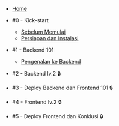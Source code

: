 - [Home](/)
- #0 - Kick-start

  - [Sebelum Memulai](pre-requisite.md)
  - [Persiapan dan Instalasi](instalasi.md)

- #1 - Backend 101

  - [Pengenalan ke Backend](m1-intro-backend.md)

- #2 - Backend lv.2 :lock:

- #3 - Deploy Backend dan Frontend 101 :lock:

- #4 - Frontend lv.2 :lock:

- #5 - Deploy Frontend dan Konklusi :lock: